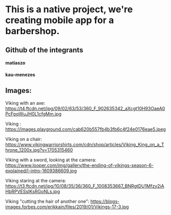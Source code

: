 # This is a native project, we're creating mobile app for a barbershop.
## Github of the integrants 
 #### matiaszo
 #### kau-menezes


## Images: 

Viking with an axe: https://t4.ftcdn.net/jpg/09/02/63/53/360_F_902635342_aXcgt10H93OaeA0PcFpqWuJH0L1cfgMm.jpg

Viking : https://images.playground.com/cab620b557fb4b3fb6c4f24e0176eae5.jpeg

Viking on a chair: https://www.vikingwarriorshirts.com/cdn/shop/articles/Viking_King_on_a_Throne_1200x.jpg?v=1705315460

Viking with a sword, looking at the camera: https://www.looper.com/img/gallery/the-ending-of-vikings-season-6-explained/l-intro-1609386609.jpg

Viking staring at the camera: https://t3.ftcdn.net/jpg/10/08/35/36/360_F_1008353667_BNRgtDU1Mfzy2iAHbRPVESsIKsRGoNLs.jpg

Viking "cutting the hair of another one": https://blogs-images.forbes.com/erikkain/files/2019/01/Vikings-17-3.jpg

